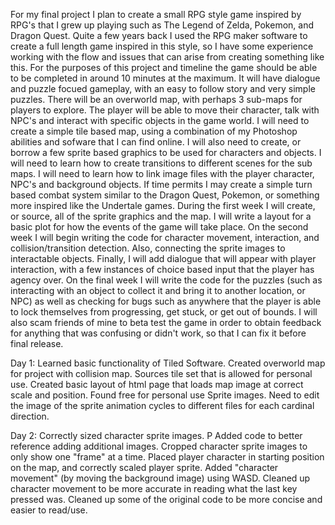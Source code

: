 For my final project I plan to create a small RPG style game inspired by RPG's that I grew up playing such as The Legend of Zelda, Pokemon, and Dragon Quest. Quite a few years back I used the RPG maker software to create a full length game inspired in this style, so I have some experience working with the flow and issues that can arise from creating something like this.
For the purposes of this project and timeline the game should be able to be completed in around 10 minutes at the maximum. It will have dialogue and puzzle focued gameplay, with an easy to follow story and very simple puzzles. There will be an overworld map, with perhaps 3 sub-maps for players to explore. The player will be able to move their character, talk with NPC's and interact with specific objects in the game world.
I will need to create a simple tile based map, using a combination of my Photoshop abilities and sofware that I can find online. I will also need to create, or borrow a few sprite based graphics to be used for characters and objects. I will need to learn how to create transitions to different scenes for the sub maps. I will need to learn how to link image files with the player character, NPC's and background objects. If time permits I may create a simple turn based combat system similar to the Dragon Quest, Pokemon, or something more inspired like the Undertale games. 
During the first week I will create, or source, all of the sprite graphics and the map. I will write a layout for a basic plot for how the events of the game will take place.
On the second week I will begin writing the code for character movement, interaction, and collision/transition detection. Also, connecting the sprite images to interactable objects. Finally, I will add dialogue that will appear with player interaction, with a few instances of choice based input that the player has agency over.
On the final week I will write the code for the puzzles (such as interacting with an object to collect it and bring it to another location, or NPC) as well as checking for bugs such as anywhere that the player is able to lock themselves from progressing, get stuck, or get out of bounds. I will also scam friends of mine to beta test the game in order to obtain feedback for anything that was confusing or didn't work, so that I can fix it before final release.

Day 1: Learned basic functionality of Tiled Software. Created overworld map for project with collision map. Sources tile set that is allowed for personal use. Created basic layout of html page that loads map image at correct scale and position. Found free for personal use Sprite images. Need to edit the image of the sprite animation cycles to different files for each cardinal direction.

Day 2: Correctly sized character sprite images. P Added code to better reference adding additional images. Cropped character sprite images to only show one "frame" at a time. Placed player character in starting position on the map, and correctly scaled player sprite. Added "character movement" (by moving the background image) using WASD. Cleaned up character movement to be more accurate in reading what the last key pressed was. Cleaned up some of the original code to be more concise and easier to read/use.
